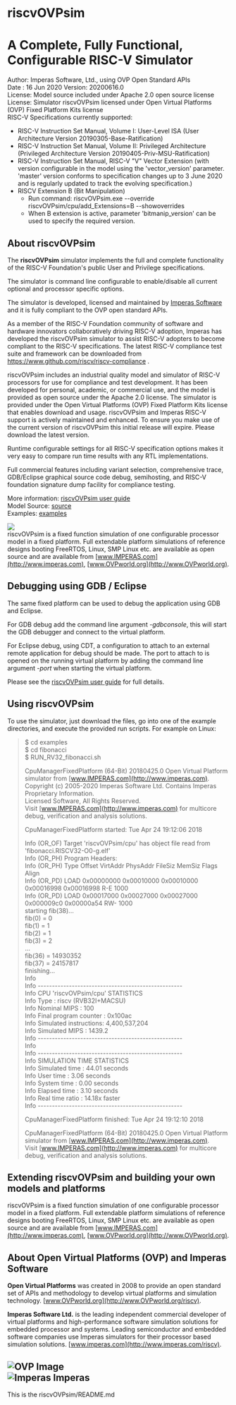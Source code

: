 riscvOVPsim
===
A Complete, Fully Functional, Configurable RISC-V Simulator
===

Author: Imperas Software, Ltd., using OVP Open Standard APIs  
Date   : 16 Jun 2020 
Version: 20200616.0  
License: Model source included under Apache 2.0 open source license  
License: Simulator riscvOVPsim licensed under Open Virtual Platforms (OVP) Fixed Platform Kits license  
RISC-V Specifications currently supported:
- RISC-V Instruction Set Manual, Volume I: User-Level ISA (User Architecture Version 20190305-Base-Ratification)
- RISC-V Instruction Set Manual, Volume II: Privileged Architecture (Privileged Architecture Version 20190405-Priv-MSU-Ratification)
- RISC-V Instruction Set Manual, RISC-V "V" Vector Extension (with version configurable in the model using the 'vector_version' parameter. 'master' version conforms to specification changes up to 3 June 2020 and is regularly updated to track the evolving specification.)
- RISCV Extension B (Bit Manipulation)
  - Run command: riscvOVPsim.exe --override riscvOVPsim/cpu/add_Extensions=B --showoverrides
  - When B extension is active, parameter 'bitmanip_version' can be used to specify the required version.
  
About riscvOVPsim
---
The **riscvOVPsim** simulator implements the full and complete functionality of the RISC-V Foundation's public User and Privilege specifications.  

The simulator is command line configurable to enable/disable all current optional and processor specific options. 

The simulator is developed, licensed and maintained by [Imperas Software](http://www.imperas.com/riscv) and it is fully compliant to the OVP open standard APIs. 

As a member of the RISC-V Foundation community of software and hardware innovators collaboratively driving RISC-V adoption, Imperas has developed the riscvOVPsim simulator to assist RISC-V adopters to become compliant to the RISC-V specifications. The latest RISC-V compliance test suite and framework can be downloaded from https://www.github.com/riscv/riscv-compliance . 

riscvOVPsim includes an industrial quality model and simulator of RISC-V processors for use for compliance and test development. It has been developed for personal, academic, or commercial use, and the model is provided as open source under the Apache 2.0 license. The simulator is provided under the  Open Virtual Platforms (OVP) Fixed Platform Kits license that enables download and usage. riscvOVPsim and Imperas RISC-V support is actively maintained and enhanced. To ensure you make use of the current version of riscvOVPsim this initial release will expire. Please download the latest version.

Runtime configurable settings for all RISC-V specification options makes it very easy to compare run time results with any RTL implementations.

Full commercial features including variant selection, comprehensive trace, GDB/Eclipse graphical source code debug, semihosting, and RISC-V foundation signature dump facility for compliance testing.

More information: [riscvOVPsim user guide](doc/riscvOVPsim_User_Guide.pdf)  
Model Source: [source](source)  
Examples: [examples](examples)  

![](riscvOVPsim.jpg)  
riscvOVPsim is a fixed function simulation of one configurable processor model in a fixed platform. Full extendable platform simulations of reference designs booting FreeRTOS, Linux, SMP Linux etc. are available as open source and are available from [www.IMPERAS.com](http://www.imperas.com), [www.OVPworld.org](http://www.OVPworld.org).  


Debugging using GDB / Eclipse
---
The same fixed platform can be used to debug the application using GDB and Eclipse.

For GDB debug add the command line argument _-gdbconsole_, this will start the GDB debugger and connect to the virtual platform.

For Eclipse debug, using CDT, a configuration to attach to an external remote application for debug should be made. The port to attach to is opened on the running virtual platform by adding the command line argument _-port <port number>_ when starting the virtual platform. 

Please see the [riscvOVPsim user guide](doc/riscvOVPsim_User_Guide.pdf) for full details.

Using riscvOVPsim
---
To use the simulator, just download the files, go into one of the example directories, and execute the provided run scripts.
For example on Linux:  

> $ cd examples  
> $ cd fibonacci  
> $ RUN_RV32_fibonacci.sh  
> 
> CpuManagerFixedPlatform (64-Bit) 20180425.0 Open Virtual Platform simulator from [www.IMPERAS.com](http://www.imperas.com).  
> Copyright (c) 2005-2020 Imperas Software Ltd.  Contains Imperas Proprietary Information.  
> Licensed Software, All Rights Reserved.  
> Visit [www.IMPERAS.com](http://www.imperas.com) for multicore debug, verification and analysis solutions.  
>   
> CpuManagerFixedPlatform started: Tue Apr 24 19:12:06 2018  
>   
> Info (OR_OF) Target 'riscvOVPsim/cpu' has object file read from 'fibonacci.RISCV32-O0-g.elf'  
> Info (OR_PH) Program Headers:  
> Info (OR_PH) Type           Offset     VirtAddr   PhysAddr   FileSiz    MemSiz     Flags Align  
> Info (OR_PD) LOAD           0x00000000 0x00010000 0x00010000 0x00016998 0x00016998 R-E   1000  
> Info (OR_PD) LOAD           0x00017000 0x00027000 0x00027000 0x000009c0 0x00000a54 RW-   1000  
> starting fib(38)...  
> fib(0) = 0  
> fib(1) = 1  
> fib(2) = 1  
> fib(3) = 2  
> ...  
> fib(36) = 14930352  
> fib(37) = 24157817  
> finishing...  
> Info   
> Info ---------------------------------------------------  
> Info CPU 'riscvOVPsim/cpu' STATISTICS  
> Info   Type                  : riscv (RVB32I+MACSU)  
> Info   Nominal MIPS          : 100  
> Info   Final program counter : 0x100ac  
> Info   Simulated instructions: 4,400,537,204  
> Info   Simulated MIPS        : 1439.2  
> Info ---------------------------------------------------  
> Info   
> Info ---------------------------------------------------  
> Info SIMULATION TIME STATISTICS  
> Info   Simulated time        : 44.01 seconds  
> Info   User time             : 3.06 seconds  
> Info   System time           : 0.00 seconds  
> Info   Elapsed time          : 3.10 seconds  
> Info   Real time ratio       : 14.18x faster  
> Info ---------------------------------------------------  
>   
> CpuManagerFixedPlatform finished: Tue Apr 24 19:12:10 2018  
>   
> CpuManagerFixedPlatform (64-Bit) 20180425.0 Open Virtual Platform simulator from [www.IMPERAS.com](http://www.imperas.com).  
> Visit [www.IMPERAS.com](http://www.imperas.com) for multicore debug, verification and analysis solutions.  
  
Extending riscvOVPsim and building your own models and platforms
---
riscvOVPsim is a fixed function simulation of one configurable processor model in a fixed platform. Full extendable platform simulations of reference designs booting FreeRTOS, Linux, SMP Linux etc. are available as open source and are available from [www.IMPERAS.com](http://www.imperas.com), [www.OVPworld.org](http://www.OVPworld.org).  


About Open Virtual Platforms (OVP) and Imperas Software
---
**Open Virtual Platforms** was created in 2008 to provide an open standard set of APIs and methodology to develop virtual platforms and simulation technology. 
[www.OVPworld.org](http://www.OVPworld.org/riscv).

**Imperas Software Ltd.** is the leading independent commercial developer of virtual platforms and high-performance software simulation solutions for embedded processor and systems. Leading semiconductor and embedded software companies use Imperas simulators for their processor based simulation solutions.
[www.imperas.com](http://www.imperas.com/riscv).

![OVP Image ](http://www.imperas.com/sites/default/files/partner-logos/ovp_0.jpg)  
![Imperas Imperas](http://www.imperas.com/sites/all/themes/tophit/logo.png)  
---


This is the riscvOVPsim/README.md  
